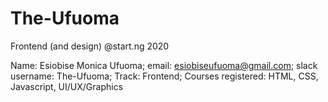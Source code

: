# The-Ufuoma
Frontend (and design) @start.ng 2020

Name: Esiobise Monica Ufuoma;
email: esiobiseufuoma@gmail.com;
slack username: The-Ufuoma;
Track: Frontend;
Courses registered: HTML, CSS, Javascript, UI/UX/Graphics
